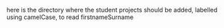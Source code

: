 here is the directory where the student projects should be added, labelled using camelCase, to read firstnameSurname
